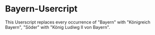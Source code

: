 # Bayern-Usercript
This Userscript replaces every occurrence of "Bayern" with "Königreich Bayern", "Söder" with "König Ludiwg II von Bayern".
